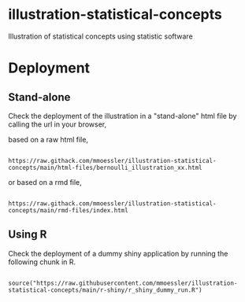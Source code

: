 # illustration-statistical-concepts

Illustration of statistical concepts using statistic software





# Deployment

## Stand-alone

Check the deployment of the illustration in a "stand-alone" html file by calling the url in your browser,

based on a raw html file,

```

https://raw.githack.com/mmoessler/illustration-statistical-concepts/main/html-files/bernoulli_illustration_xx.html

```

or based on a rmd file,

```

https://raw.githack.com/mmoessler/illustration-statistical-concepts/main/rmd-files/index.html

```

## Using R

Check the deployment of a dummy shiny application by running the following chunk in R.

```

source("https://raw.githubusercontent.com/mmoessler/illustration-statistical-concepts/main/r-shiny/r_shiny_dummy_run.R")

```
